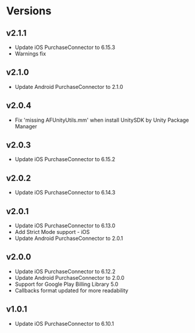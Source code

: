 # Versions
## v2.1.1
* Update iOS PurchaseConnector to 6.15.3
* Warnings fix

## v2.1.0
* Update Android PurchaseConnector to 2.1.0

## v2.0.4
* Fix 'missing AFUnityUtils.mm' when install UnitySDK by Unity Package Manager

## v2.0.3
* Update iOS PurchaseConnector to 6.15.2

## v2.0.2
* Update iOS PurchaseConnector to 6.14.3

## v2.0.1
* Update iOS PurchaseConnector to 6.13.0
* Add Strict Mode support - iOS
* Update Android PurchaseConnector to 2.0.1

## v2.0.0
* Update iOS PurchaseConnector to 6.12.2
* Update Android PurchaseConnector to 2.0.0
* Support for Google Play Billing Library 5.0
* Callbacks format updated for more readability

## v1.0.1
* Update iOS PurchaseConnector to 6.10.1
